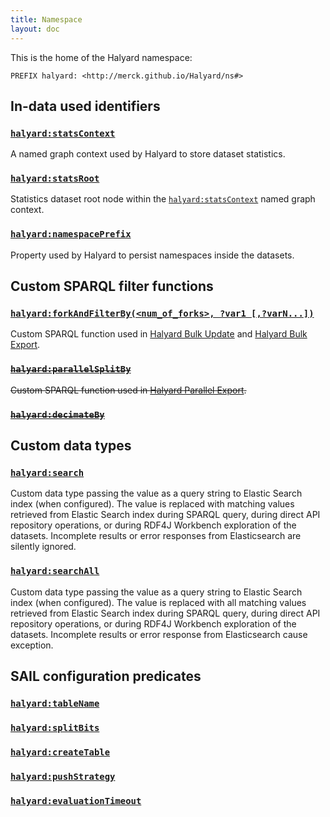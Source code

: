 ```yaml
---
title: Namespace
layout: doc
---
```


This is the home of the Halyard namespace:

```
PREFIX halyard: <http://merck.github.io/Halyard/ns#>
```

## In-data used identifiers

### <a id="statsContext" href="http://merck.github.io/Halyard/ns#statsContext">`halyard:statsContext`</a>

A named graph context used by Halyard to store dataset statistics.

### <a id="statsRoot" href="http://merck.github.io/Halyard/ns#statsRoot">`halyard:statsRoot`</a>

Statistics dataset root node within the [`halyard:statsContext`](#statsContext) named graph context.

### <a id="namespacePrefix" href="http://merck.github.io/Halyard/ns#namespacePrefix">`halyard:namespacePrefix`</a>

Property used by Halyard to persist namespaces inside the datasets.

## Custom SPARQL filter functions

### <a id="forkAndFilterBy" href="http://merck.github.io/Halyard/ns#forkAndFilterBy">`halyard:forkAndFilterBy(<num_of_forks>, ?var1 [,?varN...])`</a>

Custom SPARQL function used in [Halyard Bulk Update](tools#Halyard_Bulk_Update) and [Halyard Bulk Export](tools#Halyard_Bulk_Export).

### ~~<a id="parallelSplitBy" href="http://merck.github.io/Halyard/ns#parallelSplitBy">`halyard:parallelSplitBy`</a>~~

~~Custom SPARQL function used in [Halyard Parallel Export](tools#Halyard_Parallel_Export).~~

### ~~<a id="decimateBy" href="http://merck.github.io/Halyard/ns#decimateBy">`halyard:decimateBy`</a>~~

## Custom data types

### <a id="search" href="http://merck.github.io/Halyard/ns#search">`halyard:search`</a>

Custom data type passing the value as a query string to Elastic Search index (when configured). The value is replaced with matching values retrieved from Elastic Search index during SPARQL query, during direct API repository operations, or during RDF4J Workbench exploration of the datasets. Incomplete results or error responses from Elasticsearch are silently ignored. 

### <a id="searchAll" href="http://merck.github.io/Halyard/ns#searchAll">`halyard:searchAll`</a>

Custom data type passing the value as a query string to Elastic Search index (when configured). The value is replaced with all matching values retrieved from Elastic Search index during SPARQL query, during direct API repository operations, or during RDF4J Workbench exploration of the datasets. Incomplete results or error response from Elasticsearch cause exception. 

## SAIL configuration predicates

### <a id="tableName" href="http://merck.github.io/Halyard/ns#tableName">`halyard:tableName`</a>

### <a id="splitBits" href="http://merck.github.io/Halyard/ns#splitBits">`halyard:splitBits`</a>

### <a id="createTable" href="http://merck.github.io/Halyard/ns#createTable">`halyard:createTable`</a>

### <a id="pushStrategy" href="http://merck.github.io/Halyard/ns#pushStrategy">`halyard:pushStrategy`</a>

### <a id="evaluationTimeout" href="http://merck.github.io/Halyard/ns#evaluationTimeout">`halyard:evaluationTimeout`</a>
